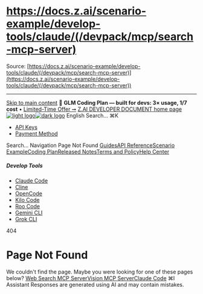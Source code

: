 # https://docs.z.ai/scenario-example/develop-tools/claude/(/devpack/mcp/search-mcp-server)

Source: [https://docs.z.ai/scenario-example/develop-tools/claude/(/devpack/mcp/search-mcp-server)](https://docs.z.ai/scenario-example/develop-tools/claude/(/devpack/mcp/search-mcp-server))

---

[Skip to main content](https://docs.z.ai/scenario-example/develop-tools/claude/\(/devpack/mcp/search-mcp-server\)#content-area)
🚀 **GLM Coding Plan — built for devs: 3× usage, 1/7 cost** • [Limited-Time Offer ➞](https://z.ai/subscribe?utm_campaign=Platform_Ops&_channel_track_key=DaprgHIc)
[Z.AI DEVELOPER DOCUMENT home page![light logo](https://mintcdn.com/zhipu-32152247/B_E8wI-eiNa1QlPV/logo/dark.svg?fit=max&auto=format&n=B_E8wI-eiNa1QlPV&q=85&s=75deefa9dea5bdbc84d4da68885c267f)![dark logo](https://mintcdn.com/zhipu-32152247/B_E8wI-eiNa1QlPV/logo/light.svg?fit=max&auto=format&n=B_E8wI-eiNa1QlPV&q=85&s=c1ecf1af358fa8eeab8c06052337f8f6)](https://z.ai/model-api)
English
Search...
⌘K
  * [API Keys](https://z.ai/manage-apikey/apikey-list)
  * [Payment Method](https://z.ai/manage-apikey/billing)


Search...
Navigation
Page Not Found
[Guides](https://docs.z.ai/guides/overview/quick-start)[API Reference](https://docs.z.ai/api-reference/introduction)[Scenario Example](https://docs.z.ai/scenario-example/develop-tools/claude)[Coding Plan](https://docs.z.ai/devpack/overview)[Released Notes](https://docs.z.ai/release-notes/new-released)[Terms and Policy](https://docs.z.ai/legal-agreement/privacy-policy)[Help Center](https://docs.z.ai/help/faq)
##### Develop Tools
  * [Claude Code](https://docs.z.ai/scenario-example/develop-tools/claude)
  * [Cline](https://docs.z.ai/scenario-example/develop-tools/cline)
  * [OpenCode](https://docs.z.ai/scenario-example/develop-tools/opencode)
  * [Kilo Code](https://docs.z.ai/scenario-example/develop-tools/kilo)
  * [Roo Code](https://docs.z.ai/scenario-example/develop-tools/roo)
  * [Gemini CLI](https://docs.z.ai/scenario-example/develop-tools/gemini)
  * [Grok CLI](https://docs.z.ai/scenario-example/develop-tools/gork)


404
# Page Not Found
We couldn't find the page. Maybe you were looking for one of these pages below?
[Web Search MCP Server](https://docs.z.ai/devpack/mcp/search-mcp-server#web-search-mcp-server)[Vision MCP Server](https://docs.z.ai/devpack/mcp/vision-mcp-server#vision-mcp-server)[Claude Code](https://docs.z.ai/devpack/tool/claude#vision-and-search-mcp)
⌘I
Assistant
Responses are generated using AI and may contain mistakes.
